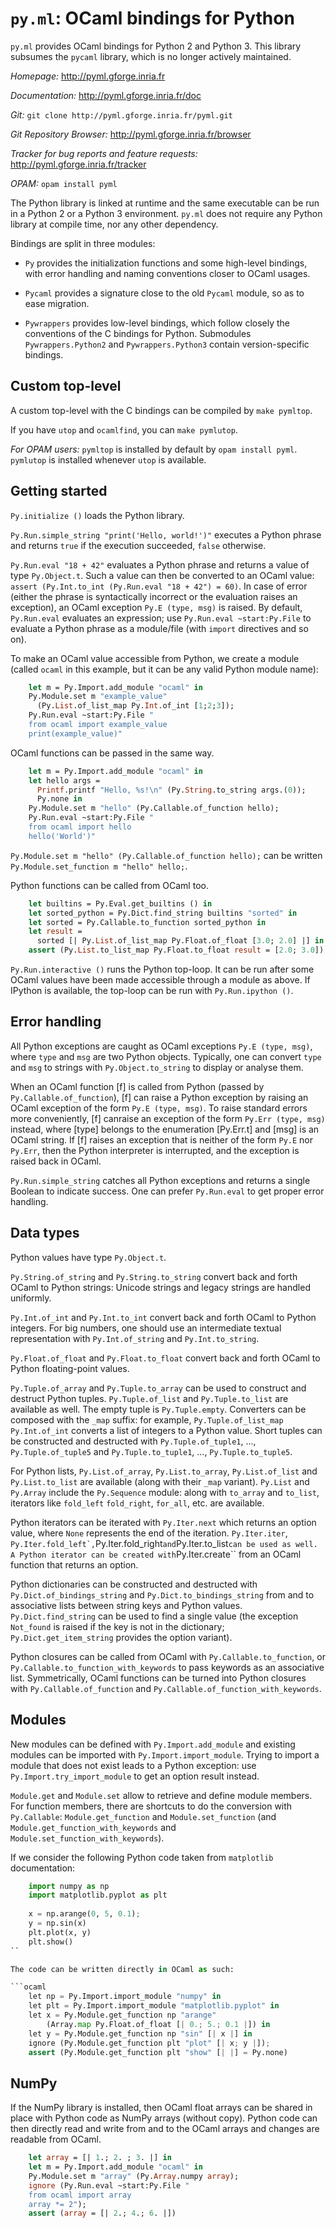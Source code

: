 ``py.ml``: OCaml bindings for Python
====================================

``py.ml`` provides OCaml bindings for Python 2 and Python 3.
This library subsumes the ``pycaml`` library, which is no longer
actively maintained.

*Homepage:* http://pyml.gforge.inria.fr

*Documentation:* http://pyml.gforge.inria.fr/doc

*Git:* ``git clone http://pyml.gforge.inria.fr/pyml.git``

*Git Repository Browser:* http://pyml.gforge.inria.fr/browser

*Tracker for bug reports and feature requests:*
http://pyml.gforge.inria.fr/tracker

*OPAM:* ``opam install pyml``

The Python library is linked at runtime and the same executable can be
run in a Python 2 or a Python 3 environment. ``py.ml`` does not
require any Python library at compile time, nor any other
dependency.

Bindings are split in three modules:

- ``Py`` provides the initialization functions and some high-level
  bindings, with error handling and naming conventions closer to OCaml
  usages.

- ``Pycaml`` provides a signature close to the old ``Pycaml``
  module, so as to ease migration.

- ``Pywrappers`` provides low-level bindings, which follow closely the
  conventions of the C bindings for Python. Submodules
  ``Pywrappers.Python2`` and ``Pywrappers.Python3`` contain version-specific
  bindings.


Custom top-level
----------------

A custom top-level with the C bindings can be compiled by ``make pymltop``.

If you have ``utop`` and ``ocamlfind``, you can ``make pymlutop``.

*For OPAM users:* ``pymltop`` is installed by default by ``opam install pyml``.
``pymlutop`` is installed whenever ``utop`` is available.

Getting started
---------------

``Py.initialize ()`` loads the Python library.

``Py.Run.simple_string "print('Hello, world!')"`` executes a Python phrase
and returns ``true`` if the execution succeeded, ``false`` otherwise.

``Py.Run.eval "18 + 42"`` evaluates a Python phrase and returns a value
of type ``Py.Object.t``. Such a value can then be converted to an OCaml
value: ``assert (Py.Int.to_int (Py.Run.eval "18 + 42") = 60)``. In case of
error (either the phrase is syntactically incorrect or the evaluation raises
an exception), an OCaml exception ``Py.E (type, msg)`` is raised. By default,
``Py.Run.eval`` evaluates an expression; use
``Py.Run.eval ~start:Py.File`` to evaluate a Python phrase as a module/file
(with ``import`` directives and so on).

To make an OCaml value accessible from Python, we create a module (called
``ocaml`` in this example, but it can be any valid Python module name):

```ocaml
	let m = Py.Import.add_module "ocaml" in
	Py.Module.set m "example_value"
	  (Py.List.of_list_map Py.Int.of_int [1;2;3]);
	Py.Run.eval ~start:Py.File "
	from ocaml import example_value
	print(example_value)"
```

OCaml functions can be passed in the same way.

``` ocaml
	let m = Py.Import.add_module "ocaml" in
	let hello args =
	  Printf.printf "Hello, %s!\n" (Py.String.to_string args.(0));
	  Py.none in
	Py.Module.set m "hello" (Py.Callable.of_function hello);
	Py.Run.eval ~start:Py.File "
	from ocaml import hello
	hello('World')"
```

``Py.Module.set m "hello" (Py.Callable.of_function hello);``
can be written
``Py.Module.set_function m "hello" hello;``.

Python functions can be called from OCaml too.

```ocaml
	let builtins = Py.Eval.get_builtins () in
	let sorted_python = Py.Dict.find_string builtins "sorted" in
	let sorted = Py.Callable.to_function sorted_python in
	let result =
	  sorted [| Py.List.of_list_map Py.Float.of_float [3.0; 2.0] |] in
	assert (Py.List.to_list_map Py.Float.to_float result = [2.0; 3.0])
```

``Py.Run.interactive ()`` runs the Python top-loop.
It can be run after some OCaml values have been made accessible through a module
as above. If IPython is available, the top-loop can be run with
``Py.Run.ipython ()``.

Error handling
--------------

All Python exceptions are caught as OCaml exceptions ``Py.E (type, msg)``, where
``type`` and ``msg`` are two Python objects. Typically, one can convert ``type``
and ``msg`` to strings with ``Py.Object.to_string`` to display or analyse them.

When an OCaml function [f] is called from Python
(passed by ``Py.Callable.of_function``),
[f] can raise a Python exception by raising an OCaml exception of the form
``Py.E (type, msg)``. To raise standard errors more conveniently,
[f] canraise an exception of the form
``Py.Err (type, msg)`` instead,
where [type] belongs to the enumeration [Py.Err.t]
and [msg] is an OCaml string. If [f] raises an exception that is neither
of the form ``Py.E`` nor ``Py.Err``, then the Python interpreter is interrupted,
and the exception is raised back in OCaml.

``Py.Run.simple_string`` catches all Python exceptions and returns a single
Boolean to indicate success. One can prefer ``Py.Run.eval`` to get proper
error handling.

Data types
----------

Python values have type ``Py.Object.t``.

``Py.String.of_string`` and ``Py.String.to_string`` convert back and forth
OCaml to Python strings: Unicode strings and legacy strings are handled
uniformly.

``Py.Int.of_int`` and ``Py.Int.to_int`` convert back and forth
OCaml to Python integers. For big numbers, one should use an intermediate
textual representation with ``Py.Int.of_string`` and ``Py.Int.to_string``.

``Py.Float.of_float`` and ``Py.Float.to_float`` convert back and forth
OCaml to Python floating-point values.

``Py.Tuple.of_array`` and ``Py.Tuple.to_array`` can be used to construct
and destruct Python tuples.
``Py.Tuple.of_list`` and ``Py.Tuple.to_list`` are available as well.
The empty tuple is ``Py.Tuple.empty``.
Converters can be composed with the ``_map`` suffix:
for example, ``Py.Tuple.of_list_map Py.Int.of_int`` converts a list of integers
to a Python value.
Short tuples can be constructed and destructed with ``Py.Tuple.of_tuple1``,
...,  ``Py.Tuple.of_tuple5`` and ``Py.Tuple.to_tuple1``, ...,
``Py.Tuple.to_tuple5``.

For Python lists,
``Py.List.of_array``, ``Py.List.to_array``,
``Py.List.of_list`` and ``Py.List.to_list`` are available
(along with their ``_map`` variant).
``Py.List`` and ``Py.Array`` include the ``Py.Sequence`` module:
along with ``to_array`` and ``to_list``, iterators like ``fold_left``
``fold_right``, ``for_all``, etc. are available.

Python iterators can be iterated with ``Py.Iter.next`` which returns an option
value, where ``None`` represents the end of the iteration. ``Py.Iter.iter``,
``Py.Iter.fold_left`,``Py.Iter.fold_right`` and ``Py.Iter.to_list`` can be
used as well. A Python iterator can be created with ``Py.Iter.create`` from an
OCaml function that returns an option.

Python dictionaries can be constructed and destructed with
``Py.Dict.of_bindings_string`` and ``Py.Dict.to_bindings_string`` from and to
associative lists between string keys and Python values.
``Py.Dict.find_string`` can be used to find a single value (the exception
``Not_found`` is raised if the key is not in the dictionary;
``Py.Dict.get_item_string`` provides the option variant).

Python closures can be called from OCaml with
``Py.Callable.to_function``, or ``Py.Callable.to_function_with_keywords`` to
pass keywords as an associative list.
Symmetrically, OCaml functions can be turned into Python closures
with
``Py.Callable.of_function`` and ``Py.Callable.of_function_with_keywords``.

Modules
-------

New modules can be defined with ``Py.Import.add_module``
and existing modules can be imported with ``Py.Import.import_module``.
Trying to import a module that does not exist leads to a Python exception:
use ``Py.Import.try_import_module`` to get an option result instead.

``Module.get`` and ``Module.set`` allow to retrieve and define module
members.
For function members, there are shortcuts to do the conversion with
``Py.Callable``: ``Module.get_function`` and ``Module.set_function``
(and ``Module.get_function_with_keywords``
and ``Module.set_function_with_keywords``).

If we consider the following Python code taken from ``matplotlib``
documentation:

```python
	import numpy as np
	import matplotlib.pyplot as plt
	
	x = np.arange(0, 5, 0.1);
	y = np.sin(x)
	plt.plot(x, y)
	plt.show()
``

The code can be written directly in OCaml as such:

```ocaml
	let np = Py.Import.import_module "numpy" in
	let plt = Py.Import.import_module "matplotlib.pyplot" in
	let x = Py.Module.get_function np "arange"
		(Array.map Py.Float.of_float [| 0.; 5.; 0.1 |]) in
	let y = Py.Module.get_function np "sin" [| x |] in
	ignore (Py.Module.get_function plt "plot" [| x; y |]);
	assert (Py.Module.get_function plt "show" [| |] = Py.none)
```

NumPy
-----

If the NumPy library is installed, then OCaml float arrays can be shared
in place with Python code as NumPy arrays (without copy).
Python code can then directly read and write from and to the OCaml arrays
and changes are readable from OCaml.

```ocaml
	let array = [| 1.; 2. ; 3. |] in
	let m = Py.Import.add_module "ocaml" in
	Py.Module.set m "array" (Py.Array.numpy array);
	ignore (Py.Run.eval ~start:Py.File "
	from ocaml import array
	array *= 2");
	assert (array = [| 2.; 4.; 6. |])
```
